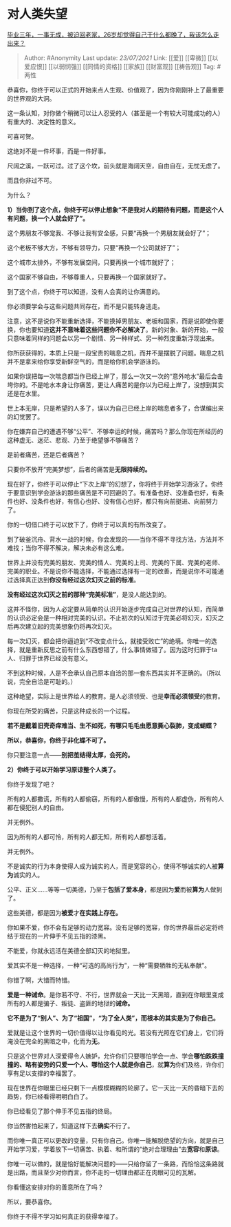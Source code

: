 # 对人类失望
[毕业三年，一事无成，被迫回老家，26岁却觉得自己干什么都晚了，我该怎么走出来？](https://www.zhihu.com/question/302335564/answer/2241630731)

> Author: #Anonymity
> Last update: *23/07/2021*
> Link: [[爱]] [[卑微]] [[以爱应恨]] [[以弱悯强]] [[同情的资格]] [[家族]] [[财富观]] [[祷告观]]
> Tag: #两性

恭喜你，你终于可以正式的开始来点人生观、价值观了，因为你刚刚补上了最重要的世界观的大洞。

这一条认知，对你做个稍微可以让人忍受的人（甚至是一个有较大可能成功的人）有重大的、决定性的意义。

可喜可贺。

这绝对不是一件坏事，而是一件好事。

尺阔之溪，一跃可过。过了这个坎，前头就是海阔天空，自由自在，无忧无虑了。

而且你非过不可。

为什么？

**1）当你到了这个点，你终于可以停止想象“不是我对人的期待有问题，而是这个人有问题，换一个人就会好了”。**

这个男朋友不够宠我、不够让我有安全感，只要“再换一个男朋友就会好了”；

这个老板不够大方，不够有领导力，只要“再换一个公司就好了”；

这个城市太排外，不够有发展空间，只要再换一个城市就好了；

这个国家不够自由，不够尊重人，只要再换一个国家就好了。

到了这个点，你终于可以知道，没有人会真的让你满意的。

你必须要学会与这些问题共同存在，而不是只能转身逃走。

注意，这不是说你不能重新选择，不能换掉男朋友、老板和国家，而是说即使你要换，你也要知道**这并不意味着这些问题你不必解决了**。新的对象、新的开始，一般只意味着同样的问题会以另一个剧情、另一种样式、另一种烈度重新浮现出来。

你所获获得的，本质上只是一段宝贵的喘息之机，而并不是摆脱了问题。喘息之机并不是拿来给你享受新鲜空气的，而是给你机会学游泳的。

如果你误把每一次喘息都当作已经上岸了，那么一次又一次的“意外呛水”最后会击垮你的。不是呛水本身让你痛苦，更让人痛苦的是你以为已经上岸了，没想到其实还是在水里。

世上本无岸，只是希望的人多了，误以为自己已经上岸的喘息者多了，合谋编出来的幻觉罢了。

你在嫌弃自己的遭遇不够“公平”、不够幸运的时候，痛苦吗？那么你现在所经历的这种虚无、迷茫、悲观、乃至于绝望够不够痛苦？

是前者痛苦，还是后者痛苦？

只要你不放开“完美梦想”，后者的痛苦是**无限持续的。**

现在好了，你终于可以停止“下次上岸”的幻想了，你将终于开始学习游泳了。你终于要意识到学会游泳的那些痛苦是不可回避的了。有准备也好、没准备也好，有条件也好、没条件也好，有信心也好、没有信心也好，都只有向前挺进、向前努力了。

你的一切借口终于可以放下了，你终于可以真的有所改变了。

到了破釜沉舟、背水一战的时候，你会发现的——当你不得不寻找方法，方法并不难找；当你不得不解决，解决未必有这么难。

世界上并没有完美的朋友、完美的情人、完美的上司、完美的下属、完美的老师、完美的职业。不是说你不能选择，不能通过选择有一定的改善，而是说你不可能通过选择真正达到**你没有经过这次幻灭之前的标准**。

**没有经过这次幻灭之前的那种“完美标准”**，是没人能达到的。

这并不怪你，因为人必定要从简单的认识开始逐步完成自己对世界的认知，而简单的认识必定会是一种相对完美的认识。不止初次的认知过于完美必将幻灭，幻灭之后再次建立起的完美想象仍将再次幻灭。

每一次幻灭，都会把你逼迫到“不改变点什么，就接受败亡”的绝境。你唯一的选择，就是重新反思之前有什么东西想错了，什么事情做错了。因为这时归罪于ta人、归罪于世界已经没有意义。

不到这种时候，人是不会承认自己原本自洽的那一套东西其实并不正确的。（所以说，完全自洽是可耻的。）

这种绝望，实际上是世界给人的教育。是人必须领受、也是**幸而必须领受**的教育。

你现在所受的痛苦，只是这种成长的一个过程。

**若不是戴着旧壳奇痒难当、生不如死，有哪只毛毛虫愿意撕心裂肺，变成蝴蝶？**

**所以，恭喜你，你终于非化蝶不可了。**

你只要注意一点——**别把茧结得太厚，会死的。**

**2）你终于可以开始学习原谅整个人类了。**

你终于发现了吧？

所有的人都撒谎，所有的人都偷窃，所有的人都傲慢，所有的人都虚伪，所有的人都在侵犯别人的自由。

并无例外。

因为所有的人都可怜，所有的人都无知，所有的人都想活着。

并无例外。

不是诚实的行为本身使得人成为诚实的人，而是宽容的心，使得不够诚实的人被**算为**诚实的人。

公平、正义……等等一切美德，乃至于**包括了爱本身**，都是因为**爱**而被**算为**人做到了。

这些美德，都是因为**被爱**才**在实践上存在。**

你如果不爱，你不会有足够的动力宽容。没有足够的宽容，你的世界最后必定将终结于现在的一片伸手不见五指的漆黑。

不能爱，你就永远活在美德全部幻灭的地狱里。

爱其实不是一种选择，一种“可选的高尚行为”，一种“需要牺牲的无私奉献”。

你错了啊，大错而特错。

**爱是一种诫命**。是你若不守、不行，世界就会一天比一天黑暗，直到在你眼里变成所有的人都是骗子、叛徒、盗匪的地狱的**诫命。**

**它不是为了“别人”、为了“祖国”，“为了全人类”，而根本的其实是为了你自己。**

爱就是让这个世界的一切价值得以让你看见的光。若没有光照在它们身上，它们将淹没在完全的黑暗之中，化而为**无**。

只是这个世界对人深爱得令人嫉妒，允许你们只要哪怕学会一点、学会**哪怕跌跌撞撞的、略有姿势的只爱一个人、哪怕这个人就是你自己**，就**算为**你们及格，许你们享有足以支撑的幸福罢了。

现在世界在你眼里已经只剩下一点模模糊糊的轮廓了。它一天比一天的昏暗下去的趋势，你已经看得明明白白了。

你已经看见了那个伸手不见五指的终局。

你当然害怕起来了，知道这样下去**确实**不行了。

而你唯一真正可以更改的变量，只有你自己。你唯一能解脱绝望的方向，就是自己开始学习爱，学着放下一切痛苦、执着、和所谓的“绝对合理理由”去**宽容**和**原谅**。

你唯一可以做的，就是恰好能解决问题的——只给你留了一条路，而恰恰这条路就是出路，而且至少对你而言，你不走的一切理由都正在肉眼可见的瓦解。

你看懂这安排对你的善意所在了吗？

所以，要恭喜你。

你终于不得不学习如何真正的获得幸福了。
